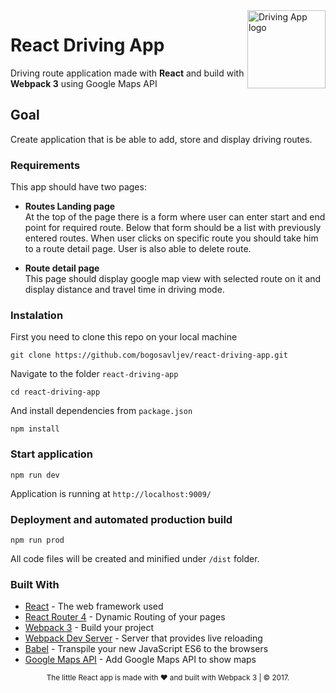 <a href="https://bogosavljev.com/">
    <img src="https://bogosavljev.com/wp-content/uploads/2017/09/driving-app-logo.png" alt="Driving App logo" title="Driving App" align="right" height="125" />
</a>

# React Driving App

Driving route application made with **React** and build with **Webpack 3** using Google Maps API

## Goal

Create application that is be able to add, store and display driving routes.

### Requirements

This app should have two pages:
* **Routes Landing page** <br />
At the top of the page there is a form where user can enter start and end point for required route. Below that form should be a list with previously entered routes. When user clicks on specific route you should take him to a route detail page. User is also able to delete route.

* **Route detail page** <br />
This page should display google map view with selected route on it and display distance and travel time in driving mode.


### Instalation

First you need to clone this repo on your local machine

```
git clone https://github.com/bogosavljev/react-driving-app.git
```

Navigate to the folder ``` react-driving-app ```

```
cd react-driving-app
```

And install dependencies from ``` package.json ```

```
npm install 
```

### Start application

```
npm run dev
```
Application is running at ```http://localhost:9009/```

### Deployment and automated production build

```
npm run prod
```
All code files will be created and minified under ```/dist``` folder.

### Built With

* [React](https://facebook.github.io/react/) - The web framework used
* [React Router 4](https://reacttraining.com/react-router/) - Dynamic Routing of your pages
* [Webpack 3](https://webpack.js.org/) - Build your project
* [Webpack Dev Server](https://webpack.js.org/configuration/dev-server/) - Server that provides live reloading
* [Babel](https://babeljs.io/) - Transpile your new JavaScript ES6 to the browsers 
* [Google Maps API](https://developers.google.com/maps/documentation/javascript/) - Add Google Maps API to show maps


<div align="center">
 <sub>The little React app is made with &#10084; and built with Webpack 3 | &copy; 2017. 
</div>

